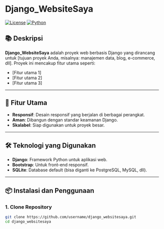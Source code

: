 # Django_WebsiteSaya

[![License](https://img.shields.io/badge/license-MIT-blue.svg)](LICENSE)
[![Python](https://img.shields.io/badge/python-3.8%2B-brightgreen)](https://www.python.org/)

## 📚 Deskripsi
**Django_WebsiteSaya** adalah proyek web berbasis Django yang dirancang untuk [tujuan proyek Anda, misalnya: manajemen data, blog, e-commerce, dll]. Proyek ini mencakup fitur utama seperti:
- [Fitur utama 1]
- [Fitur utama 2]
- [Fitur utama 3]

---

## 🚀 Fitur Utama
- **Responsif**: Desain responsif yang berjalan di berbagai perangkat.
- **Aman**: Dibangun dengan standar keamanan Django.
- **Skalabel**: Siap digunakan untuk proyek besar.

---

## 🛠️ Teknologi yang Digunakan
- **Django**: Framework Python untuk aplikasi web.
- **Bootstrap**: Untuk front-end responsif.
- **SQLite**: Database default (bisa diganti ke PostgreSQL, MySQL, dll).

---

## 📦 Instalasi dan Penggunaan

### 1. **Clone Repository**
```bash
git clone https://github.com/username/django_websitesaya.git
cd django_websitesaya
